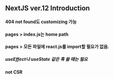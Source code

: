 ## NextJS ver.12 Introduction

#### 404 not found도 customizing 가능

#### pages > index.js는 home path
#### pages > 모든 파일에 react.js를 import할 필요가 없음.
  ##### useEffect나 useState 같은 훅 쓸 때는 필요

#### not CSR 